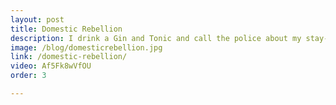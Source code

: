 ```yaml
---
layout: post
title: Domestic Rebellion
description: I drink a Gin and Tonic and call the police about my stay-at-home protest movement.
image: /blog/domesticrebellion.jpg
link: /domestic-rebellion/
video: Af5Fk8wVfOU
order: 3

---
```

